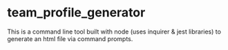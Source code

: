 # team_profile_generator
This is a command line tool built with node (uses inquirer &amp; jest libraries) to generate an html file via command prompts. 
